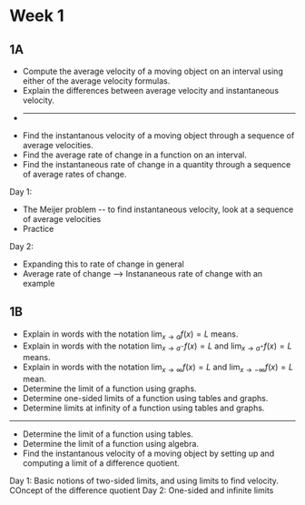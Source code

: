 # Week 1


## 1A


+ Compute the average velocity of a moving object on an interval using either of the average velocity formulas.
+ Explain the differences between average velocity and instantaneous velocity.
+ ---
+ Find the instantanous velocity of a moving object through a sequence of average velocities.
+ Find the average rate of change in a function on an interval. 
+ Find the instantaneous rate of change in a quantity through a sequence of average rates of change. 

Day 1: 

+ The Meijer problem -- to find instantaneous velocity, look at a sequence of average velocities 
+ Practice 

Day 2: 

+ Expanding this to rate of change in general
+ Average rate of change --> Instananeous rate of change with an example 


## 1B 

+ Explain in words with the notation $\displaystyle{\lim_{x \to a} f(x) = L}$ means. 
+ Explain in words with the notation $\displaystyle{\lim_{x \to a^-} f(x) = L}$ and $\displaystyle{\lim_{x \to a^+} f(x) = L}$ means. 
+ Explain in words with the notation $\displaystyle{\lim_{x \to \infty} f(x) = L}$ and $\displaystyle{\lim_{x \to -\infty} f(x) = L}$ mean. 
+ Determine the limit of a function using graphs. 
+ Determine one-sided limits of a function using tables and graphs. 
+ Determine limits at infinity of a function using tables and graphs. 

---

+ Determine the limit of a function using tables. 
+ Determine the limit of a function using algebra. 
+ Find the instantanous velocity of a moving object by setting up and computing a limit of a difference quotient. 



Day 1: Basic notions of two-sided limits, and using limits to find velocity. COncept of the difference quotient
Day 2: One-sided and infinite limits 

